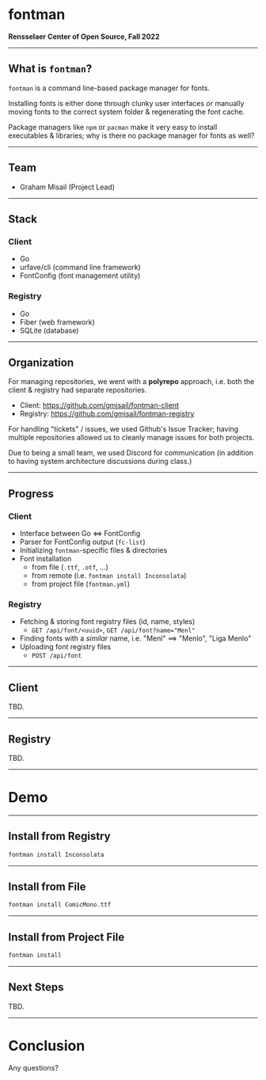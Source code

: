 # fontman 

**Rensselaer Center of Open Source, Fall 2022**

---

## What is `fontman`?

`fontman` is a command line-based package manager for fonts.

Installing fonts is either done through clunky user interfaces
*or* manually moving fonts to the correct system folder & regenerating
the font cache.

Package managers like `npm` or `pacman` make it very easy to
install executables & libraries; why is there no package
manager for fonts as well?

---

## Team

- Graham Misail (Project Lead)

---

## Stack 

### Client

- Go
- urfave/cli (command line framework)
- FontConfig (font management utility)

### Registry

- Go 
- Fiber (web framework)
- SQLite (database)

---

## Organization

For managing repositories, we went with a **polyrepo** approach, i.e. both the client & registry had
separate repositories.

- Client: https://github.com/gmisail/fontman-client
- Registry: https://github.com/gmisail/fontman-registry

For handling "tickets" / issues, we used Github's Issue Tracker; having multiple repositories allowed us
to cleanly manage issues for both projects.

Due to being a small team, we used Discord for communication (in addition to having system architecture 
discussions during class.)

---

## Progress

### Client
- Interface between Go <=> FontConfig
- Parser for FontConfig output (`fc-list`)
- Initializing `fontman`-specific files & directories
- Font installation
	- from file (`.ttf`, `.otf`, ...)
	- from remote (i.e. `fontman install Inconsolata`)
	- from project file (`fontman.yml`)

### Registry
- Fetching & storing font registry files (id, name, styles)
	- `GET /api/font/<uuid>`, `GET /api/font?name="Menl"`
- Finding fonts with a *similar* name, i.e. "Menl" ==> "Menlo", "Liga Menlo"
- Uploading font registry files
	- `POST /api/font`

---

## Client

TBD.

---

## Registry 

TBD.

---

# Demo

---

## Install from Registry 
```bash
fontman install Inconsolata
```

---

## Install from File 
```bash
fontman install ComicMono.ttf 
```

---

## Install from Project File 
```bash
fontman install 
```

---

## Next Steps

TBD.

---

# Conclusion

Any questions?
